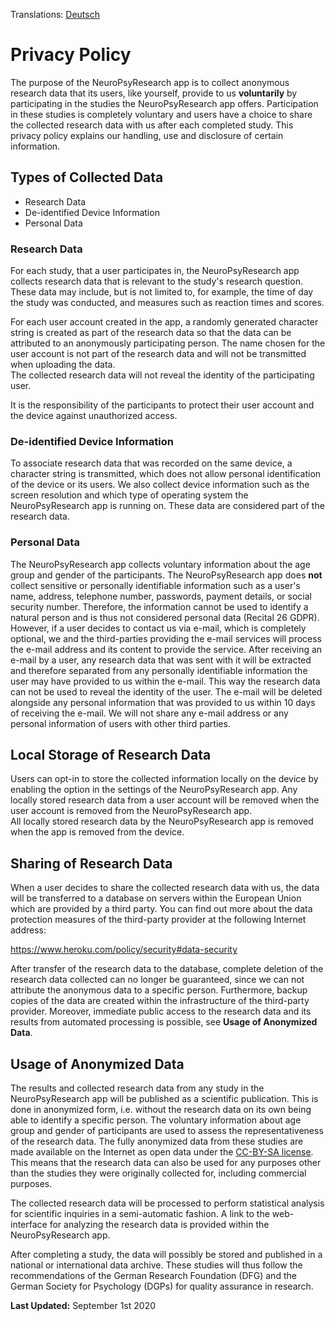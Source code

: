 Translations: [Deutsch](./privacypolicy_de)

# Privacy Policy
The purpose of the NeuroPsyResearch app is to collect anonymous research data that its users, like yourself, provide to us **voluntarily** by participating in the studies the NeuroPsyResearch app offers. Participation in these studies is completely voluntary and users have a choice to share the collected research data with us after each completed study. This privacy policy explains our handling, use and disclosure of certain information.

## Types of Collected Data
- Research Data
- De-identified Device Information
- Personal Data


### Research Data
For each study, that a user participates in, the NeuroPsyResearch app collects research data that is relevant to the study's research question. These data may include, but is not limited to, for example, the time of day the study was conducted, and measures such as reaction times and scores.

For each user account created in the app, a randomly generated character string is created as part of the research data so that the data can be attributed to an anonymously participating person. The name chosen for the user account is not part of the research data and will not be transmitted when uploading the data.  
The collected research data will not reveal the identity of the participating user.

It is the responsibility of the participants to protect their user account and the device against unauthorized access.

### De-identified Device Information
To associate research data that was recorded on the same device, a character string is transmitted, which does not allow personal identification of the device or its users. We also collect device information such as the screen resolution and which type of operating system the NeuroPsyResearch app is running on. These data are considered part of the research data.

### Personal Data
The NeuroPsyResearch app collects voluntary information about the age group and gender of the participants. The NeuroPsyResearch app does **not** collect sensitive or personally identifiable information such as a user's name, address, telephone number, passwords, payment details, or social security number. Therefore, the information cannot be used to identify a natural person and is thus not considered personal data (Recital 26 GDPR).  
However, if a user decides to contact us via e-mail, which is completely optional, we and the third-parties providing the e-mail services will process the e-mail address and its content to provide the service. After receiving an e-mail by a user, any research data that was sent with it will be extracted and therefore separated from any personally identifiable information the user may have provided to us within the e-mail. This way the research data can not be used to reveal the identity of the user. The e-mail will be deleted alongside any personal information that was provided to us within 10 days of receiving the e-mail. We will not share any e-mail address or any personal information of users with other third parties.

## Local Storage of Research Data
Users can opt-in to store the collected information locally on the device by enabling the option in the settings of the NeuroPsyResearch app. Any locally stored research data from a user account will be removed when the user account is removed from the NeuroPsyResearch app.  
All locally stored research data by the NeuroPsyResearch app is removed when the app is removed from the device.

## Sharing of Research Data
When a user decides to share the collected research data with us, the data will be transferred to a database on servers within the European Union which are provided by a third party. You can find out more about the data protection measures of the third-party provider at the following Internet address:

<https://www.heroku.com/policy/security#data-security>

After transfer of the research data to the database, complete deletion of the research data collected can no longer be guaranteed, since we can not attribute the anonymous data to a specific person. Furthermore, backup copies of the data are created within the infrastructure of the third-party provider. Moreover, immediate public access to the research data and its results from automated processing is possible, see **Usage of Anonymized Data**.

## Usage of Anonymized Data
The results and collected research data from any study in the NeuroPsyResearch app will be published as a scientific publication. This is done in anonymized form, i.e. without the research data on its own being able to identify a specific person. The voluntary information about age group and gender of participants are used to assess the representativeness of the research data. The fully anonymized data from these studies are made available on the Internet as open data under the [CC-BY-SA license](https://creativecommons.org/licenses/by-sa/4.0/). This means that the research data can also be used for any purposes other than the studies they were originally collected for, including commercial purposes.

The collected research data will be processed to perform statistical analysis for scientific inquiries in a semi-automatic fashion. A link to the web-interface for analyzing the research data is provided within the NeuroPsyResearch app.

After completing a study, the data will possibly be stored and published in a national or international data archive. These studies will thus follow the recommendations of the German Research Foundation (DFG) and the German Society for Psychology (DGPs) for quality assurance in research.

**Last Updated:** September 1st 2020
